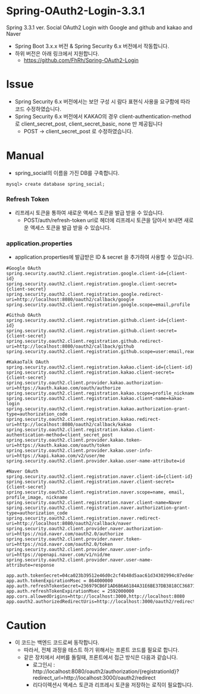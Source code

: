 # Spring-OAuth2-Login-3.3.1
Spring 3.3.1 ver. Social OAuth2 Login with Google and github and kakao and Naver
- Spring Boot 3.x.x 버전 & Spring Security 6.x 버전에서 작동합니다.
- 하위 버전은 아래 링크에서 지원합니다.
  - https://github.com/FhRh/Spring-OAuth2-Login
 
# Issue
- Spring Security 6.x 버전에서는 보안 구성 시 람다 표현식 사용을 요구함에 따라 코드 수정하였습니다. 
- Spring Security 6.x 버전에서 KAKAO의 경우 client-authentication-method로 client_secret_post, client_secret_basic, none 만 제공됩니다
  - POST -> client_secret_post 로 수정하였습니다.

# Manual
- spring_social의 이름을 가진 DB를 구축합니다.
```mysql
mysql> create database spring_social;
```

### Refresh Token
- 리프레시 토큰을 통하여 새로운 액세스 토큰을 발급 받을 수 있습니다.
  - POST/auth/refresh-token url로 헤더에 리프레시 토큰을 담아서 보내면 새로운 액세스 토큰을 발급 받을 수 있습니다.

### application.properties
- application.properties에 발급받은 ID & secret 을 추가하여 사용할 수 있습니다.
```properties
#Google OAuth
spring.security.oauth2.client.registration.google.client-id={client-id}
spring.security.oauth2.client.registration.google.client-secret={client-secret}
spring.security.oauth2.client.registration.google.redirect-uri=http://localhost:8080/oauth2/callback/google
spring.security.oauth2.client.registration.google.scope=email,profile

#Github OAuth
spring.security.oauth2.client.registration.github.client-id={client-id}
spring.security.oauth2.client.registration.github.client-secret={client-secret}
spring.security.oauth2.client.registration.github.redirect-uri=http://localhost:8080/oauth2/callback/github
spring.security.oauth2.client.registration.github.scope=user:email,read:user

#KakaoTalk OAuth
spring.security.oauth2.client.registration.kakao.client-id={client-id}
spring.security.oauth2.client.registration.kakao.client-secret={client-secret}
spring.security.oauth2.client.provider.kakao.authorization-uri=https://kauth.kakao.com/oauth/authorize
spring.security.oauth2.client.registration.kakao.scope=profile_nickname,profile_image,account_email
spring.security.oauth2.client.registration.kakao.client-name=kakao-login
spring.security.oauth2.client.registration.kakao.authorization-grant-type=authorization_code
spring.security.oauth2.client.registration.kakao.redirect-uri=http://localhost:8080/oauth2/callback/kakao
spring.security.oauth2.client.registration.kakao.client-authentication-method=client_secret_post
spring.security.oauth2.client.provider.kakao.token-uri=https://kauth.kakao.com/oauth/token
spring.security.oauth2.client.provider.kakao.user-info-uri=https://kapi.kakao.com/v2/user/me
spring.security.oauth2.client.provider.kakao.user-name-attribute=id

#Naver OAuth
spring.security.oauth2.client.registration.naver.client-id={client-id}
spring.security.oauth2.client.registration.naver.client-secret={client-secret}
spring.security.oauth2.client.registration.naver.scope=name, email, profile_image, nickname
spring.security.oauth2.client.registration.naver.client-name=Naver
spring.security.oauth2.client.registration.naver.authorization-grant-type=authorization_code
spring.security.oauth2.client.registration.naver.redirect-uri=http://localhost:8080/oauth2/callback/naver
spring.security.oauth2.client.provider.naver.authorization-uri=https://nid.naver.com/oauth2.0/authorize
spring.security.oauth2.client.provider.naver.token-uri=https://nid.naver.com/oauth2.0/token
spring.security.oauth2.client.provider.naver.user-info-uri=https://openapi.naver.com/v1/nid/me
spring.security.oauth2.client.provider.naver.user-name-attribute=response

app.auth.tokenSecret=04ca023b39512e46d0c2cf4b48d5aac61d34302994c87ed4eff225dcf3b0a218739f3897051a057f9b846a69ea2927a587044164b7bae5e1306219d50b588cb1
app.auth.tokenExpirationMsec = 864000000
app.auth.refreshTokenSecret=236979CB6F1AD6B6A6184A31E6BE37DB3818CC36871E26235DD67DCFE40414928f742f1a1c2d3e4f5a6b7c8d9e0f11223344556677889900aabbccddeeff001122
app.auth.refreshTokenExpirationMsec = 2592000000 
app.cors.allowedOrigins=http://localhost:3000,http://localhost:8080
app.oauth2.authorizedRedirectUris=http://localhost:3000/oauth2/redirect,myandroidapp://oauth2/redirect,myiosapp://oauth2/redirect
```

# Caution  
- 이 코드는 백엔드 코드로써 동작합니다.
  - 따라서, 전체 과정을 테스트 하기 위해서는 프론트 코드를 필요로 합니다.
  - 같은 장치에서 서버를 돌릴때, 프론트에서 접근 방식은 다음과 같습니다.
    -  로그인시 : http://localhost:8080/oauth2/authorization/{registrationId}?redirect_url=http://localhost:3000/oauth2/redirect
    -  리다이렉션시 액세스 토큰과 리프레시 토큰을 저장하는 로직이 필요합니다.
